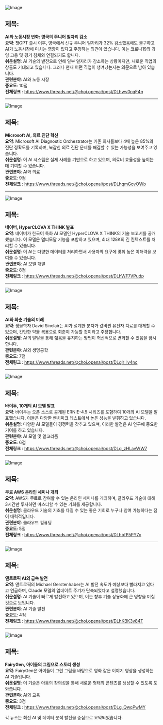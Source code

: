 ![Image](https://scontent-iad3-1.cdninstagram.com/v/t51.71878-15/514197474_17914443219112832_5284056250342199727_n.jpg?stp=dst-jpg_e35_tt6&_nc_cat=107&ccb=1-7&_nc_sid=18de74&_nc_ohc=TOovkU1guBkQ7kNvwGicEGv&_nc_oc=AdkAaFduip9QfjP3g6L3TFIYu2G62abO2hgFPaBbSQjIui-gsN8hLI-E5_ZwYYsKKsY&_nc_zt=23&_nc_ht=scontent-iad3-1.cdninstagram.com&edm=ACx9VUEEAAAA&_nc_gid=OhASN1FvBaSLtPuHjW3hxA&oh=00_AfM-DviW61G4iS-RW4L9-3Woq7cGNeGgHzcqrhqj3mhjtA&oe=6868E827)

## 제목:
**AI와 노동시장 변화: 영국의 주니어 일자리 감소**  
**요약**: 챗GPT 출시 이후, 영국에서 신규 주니어 일자리가 32% 감소했음에도 불구하고 AI가 노동시장에 미치는 영향이 없다고 주장하는 의견이 있습니다. 이는 코로나19의 과잉 고용 및 경기 침체와 연결되기도 합니다.  
**쉬운설명**: AI 기술의 발전으로 인해 일부 일자리가 감소하는 상황이지만, 새로운 직업의 창출도 기대되고 있습니다. 그러나 현재 어떤 직업이 생겨났는지는 의문으로 남아 있습니다.  
**관련분야**: AI와 노동 시장  
**중요도**: 10점  
**전체링크** : https://www.threads.net/@choi.openai/post/DLhwv0pqF4n

---

![Image](https://scontent-iad3-1.cdninstagram.com/v/t51.71878-15/514848756_17914422348112832_3883976971799323765_n.jpg?stp=dst-jpg_e35_tt6&_nc_cat=110&ccb=1-7&_nc_sid=18de74&_nc_ohc=8potPqZz0QYQ7kNvwHDy6Lu&_nc_oc=AdkBlHd5cndmTH753aP8Br9PzLrpv7QvWjivXGM0QRuR4J_ISGozC-z5uMD20wNwZks&_nc_zt=23&_nc_ht=scontent-iad3-1.cdninstagram.com&edm=ACx9VUEEAAAA&_nc_gid=OhASN1FvBaSLtPuHjW3hxA&oh=00_AfNRrvVMwxjSVvYhW1mSu86UX1w1VUV3pVmwjsBKKrxJiQ&oe=6868EDB0)

## 제목:
**Microsoft AI, 의료 진단 혁신**  
**요약**: Microsoft AI Diagnostic Orchestrator는 기존 의사들보다 4배 높은 85%의 진단 정확도를 기록하며, 복잡한 의료 진단 문제를 해결할 수 있는 가능성을 보여주고 있습니다.  
**쉬운설명**: 이 AI 시스템은 실제 사례를 기반으로 하고 있으며, 의료비 효율성을 높이는 데 기여할 수 있습니다.  
**관련분야**: AI와 의료  
**중요도**: 9점  
**전체링크** : https://www.threads.net/@choi.openai/post/DLhqmGovOWb

---

![Image](https://scontent-iad3-1.cdninstagram.com/v/t51.71878-15/514203405_745715308030536_3570326736752384860_n.jpg?stp=dst-jpg_e35_tt6&_nc_cat=106&ccb=1-7&_nc_sid=18de74&_nc_ohc=1r3aXnfMR2EQ7kNvwGNeiGO&_nc_oc=AdmybcRPOf9fcQzOKG2lv0ZH40398gQ4czzlEzWgBhbuVD50S2dzYe_JClKMH8F5cb0&_nc_zt=23&_nc_ht=scontent-iad3-2.cdninstagram.com&edm=ACx9VUEEAAAA&_nc_gid=OhASN1FvBaSLtPuHjW3hxA&oh=00_AfM2kFAFQCCvoW-fwJjJrWv9l9yNEUVnmht8SD6s9DnOfg&oe=6868BE71)

## 제목:
**네이버, HyperCLOVA X THINK 발표**  
**요약**: 네이버가 한국어 특화 AI 모델인 HyperCLOVA X THINK의 기술 보고서를 공개했습니다. 이 모델은 멀티모달 기능을 포함하고 있으며, 최대 128K의 긴 컨텍스트를 처리할 수 있습니다.  
**쉬운설명**: 이 AI는 다양한 데이터를 처리하면서 사용자의 요구에 맞춰 높은 이해력을 보여줄 수 있습니다.  
**관련분야**: AI 모델 개발  
**중요도**: 8점  
**전체링크** : https://www.threads.net/@choi.openai/post/DLhWF7VPudp

---

![Image](https://scontent-iad3-2.cdninstagram.com/v/t51.71878-15/511339065_2512824695724453_6430264012243968926_n.jpg?stp=dst-jpg_e35_tt6&_nc_cat=101&ccb=1-7&_nc_sid=18de74&_nc_ohc=BuIARS8UKCMQ7kNvwFCVn__&_nc_oc=AdlbDmQnFp7ppi6-g3EG5X9f_U0yp9ySH5skNzkSsL6Ynf4x2L4nQxHk38E8kTXmx5Y&_nc_zt=23&_nc_ht=scontent-iad3-1.cdninstagram.com&edm=ACx9VUEEAAAA&_nc_gid=OhASN1FvBaSLtPuHjW3hxA&oh=00_AfOZGVQhyNiyEJXOtou3ZOacYyfaNwtKMYmPKrTeQbmvnA&oe=6868F3A0)

## 제목:
**AI와 회춘 기술의 미래**  
**요약**: 생물학자 David Sinclair는 AI가 설계한 분자가 값비싼 유전자 치료를 대체할 수 있으며, 간단한 약물 복용으로 회춘이 가능할 것이라고 주장합니다.  
**쉬운설명**: AI의 발달을 통해 젊음을 유지하는 방법이 혁신적으로 변화할 수 있음을 암시합니다.  
**관련분야**: AI와 생명공학  
**중요도**: 7점  
**전체링크** : https://www.threads.net/@choi.openai/post/DLglr_lv4nc

---

![Image](https://scontent-iad3-2.cdninstagram.com/v/t51.71878-15/514225743_17914402602112832_5450113644563119121_n.jpg?stp=dst-jpg_e35_tt6&_nc_cat=109&ccb=1-7&_nc_sid=18de74&_nc_ohc=6XEzBwO_NuIQ7kNvwHbwZ7p&_nc_oc=Adn_QQk0hhVuj12uHZPvgS5FeOA2uGhAehOgwDGenV7RFfDL2KF0vs1IwqUUKmGETmY&_nc_zt=23&_nc_ht=scontent-iad3-1.cdninstagram.com&edm=ACx9VUEEAAAA&_nc_gid=OhASN1FvBaSLtPuHjW3hxA&oh=00_AfN21t8fA7f3vM0obnMOxFsAwYXkvG5s9lkMy9MJm9LiVQ&oe=6868D3CA)

## 제목:
**바이두, 10개의 AI 모델 발표**  
**요약**: 바이두는 오픈 소스로 공개된 ERNIE-4.5 시리즈를 포함하여 10개의 AI 모델을 발표했습니다. 이들은 다양한 벤치마크 테스트에서 높은 성능을 발휘하고 있습니다.  
**쉬운설명**: 다양한 AI 모델들이 경쟁력을 갖추고 있으며, 이러한 발전은 AI 연구에 중요한 기여를 하고 있습니다.  
**관련분야**: AI 모델 및 알고리즘  
**중요도**: 6점  
**전체링크** : https://www.threads.net/@choi.openai/post/DLg_zHLavWW7

---

![Image](https://scontent-iad3-2.cdninstagram.com/v/t51.71878-15/505658605_17912195115112832_3002161846927141156_n.jpg?stp=dst-jpg_e35_tt6&_nc_cat=100&ccb=1-7&_nc_sid=18de74&_nc_ohc=MRg4pS_gAXMQ7kNvwEOTNPD&_nc_oc=AdksUKtGtrsUkAkKdCHvcMFLO2OiHu6tDU-ssQPoVyQinOQdiqk6WyWf2YF6Jmdjet0&_nc_zt=23&_nc_ht=scontent-iad3-2.cdninstagram.com&edm=ACx9VUEEAAAA&_nc_gid=OhASN1FvBaSLtPuHjW3hxA&oh=00_AfMoHQafxsbPhAn1b2Ktc74KhY0i5b7lwddSPLQpKDDlMg&oe=6868D159)

## 제목:
**무료 AWS 온라인 세미나 개최**  
**요약**: AWS가 무료로 참여할 수 있는 온라인 세미나를 개최하며, 클라우드 기술에 대해 3시간만 투자하면 마스터할 수 있는 기회를 제공합니다.  
**쉬운설명**: 클라우드 기술의 기초를 다질 수 있는 좋은 기회로 누구나 참여 가능하다는 점이 매력적입니다.  
**관련분야**: 클라우드 컴퓨팅  
**중요도**: 5점  
**전체링크** : https://www.threads.net/@choi.openai/post/DLhbfP5PY7o

---

![Image](https://scontent-iad3-1.cdninstagram.com/v/t51.71878-15/514197474_17914443219112832_5284056250342199727_n.jpg?stp=dst-jpg_e35_tt6&_nc_cat=107&ccb=1-7&_nc_sid=18de74&_nc_ohc=TOovkU1guBkQ7kNvwGicEGv&_nc_oc=AdkAaFduip9QfjP3g6L3TFIYu2G62abO2hgFPaBbSQjIui-gsN8hLI-E5_ZwYYsKKsY&_nc_zt=23&_nc_ht=scontent-iad3-1.cdninstagram.com&edm=ACx9VUEEAAAA&_nc_gid=OhASN1FvBaSLtPuHjW3hxA&oh=00_AfM-DviW61G4iS-RW4L9-3Woq7cGNeGgHzcqrhqj3mhjtA&oe=6868E827)

## 제목:
**앤트로픽 AI의 급속 발전**  
**요약**: 앤트로픽의 Michael Gerstenhaber는 AI 발전 속도가 예상보다 빨라지고 있다고 언급하며, Claude 모델의 업데이트 주기가 단축되었다고 설명했습니다.  
**쉬운설명**: AI 기술이 빠르게 발전하고 있으며, 이는 향후 기술 상용화에 큰 영향을 미칠 것으로 보입니다.  
**관련분야**: AI 기술 발전  
**중요도**: 4점  
**전체링크** : https://www.threads.net/@choi.openai/post/DLhKBK3v84T

---

![Image](https://scontent-iad3-2.cdninstagram.com/v/t51.71878-15/503747898_4179908702330014_3804682466161760755_n.jpg?stp=dst-jpg_e35_tt6&_nc_cat=103&ccb=1-7&_nc_sid=18de74&_nc_ohc=2fypoa1WsMgQ7kNvwFI_4qi&_nc_oc=AdmCkiLbFOqD-YV798KEpg_4MIyP3NCGON55shZLuBTIqQE03Grj3waZPgk2naNtp4c&_nc_zt=23&_nc_ht=scontent-iad3-2.cdninstagram.com&edm=ACx9VUEEAAAA&_nc_gid=OhASN1FvBaSLtPuHjW3hxA&oh=00_AfMV8dIB1ORPnnRkRrO5ECJdExdfNytxlluHz0OnE-8HLg&oe=6868E265)

## 제목:
**FairyGen, 아이들의 그림으로 스토리 생성**  
**요약**: FairyGen은 아이들이 그린 그림을 바탕으로 영화 같은 이야기 영상을 생성하는 AI 기술입니다.  
**쉬운설명**: 이 기술은 아동의 창의성을 통해 새로운 형태의 콘텐츠를 생성할 수 있도록 도와줍니다.  
**관련분야**: AI와 교육  
**중요도**: 3점  
**전체링크** : https://www.threads.net/@choi.openai/post/DLg_QwqPwMY

각 뉴스는 최신 AI 및 데이터 분석 발전을 중심으로 요약되었습니다.